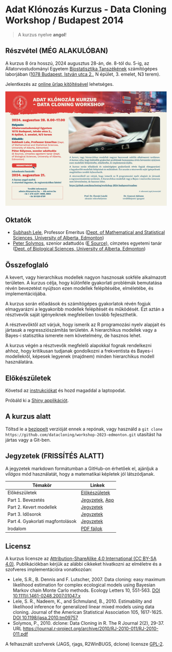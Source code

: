 # Adat Klónozás Kurzus - Data Cloning Workshop / Budapest 2014

> A kurzus nyelve **angol**!

## Részvétel (MÉG ALAKULÓBAN)

A kurzus 8 óra hosszú, 2024 augusztus 28-án, de. 8-tól du. 5-ig, az Állatorvostudományi Egyetem [Biostatisztika Tanszékének](https://univet.hu/hu/egyetem/szervezeti-egysegek/biomatematikai-es-szamitastechnikai-tanszek/) számítógépes laborjában ([1078 Budapest, István utca 2.](https://maps.app.goo.gl/AaZDqDmGhdfs3n4r9), N épület, 3. emelet, N3 terem).

Jelentkezés az [online űrlap kitöltésével](https://forms.office.com/e/VaFxrrRYAu) lehetséges.

![](flyer.jpg)

## Oktatók

- [Subhash Lele](https://scholar.google.ca/citations?hl=en&user=1CNJm5UAAAAJ­), Professor Emeritus ([Dept. of Mathematical and Statistical Sciences, University of Alberta, Edmonton](https://sites.ualberta.ca/~slele/))
- [Peter Solymos](https://peter.solymos.org/­), szenior adattudós ([E Source](https://esource.com)), címzetes egyetemi tanár ([Dept. of Biological Sciences, University of Alberta, Edmonton](https://www.ualberta.ca/biological-sciences/faculty-and-staff/lecturers-adjunct/index.html))

## Összefoglaló

A kevert, vagy hierarchikus modellek nagyon hasznosak sokféle alkalmazott területen. A kurzus célja, hogy különféle gyakorlati problémák bemutatása révén bevezetést nyújtson ezen modellek felépítésébe, elméletébe, és implementációjába.

A kurzus során előadások és számítógépes gyakorlatok révén fogjuk elmagyarázni a legyakoribb modellek felépítését és működését. Ezt aztán a résztvevők saját igényeiknek megfelelően tovább fejleszthetik.

A résztvevőktől azt várjuk, hogy ismerik az R programozási nyelv alapjait és jártasak a regressziószámítás területén. A hierarchikus modellek vagy a Bayes-i statisztika ismerete nem követelmény, de hasznos lehet.

A kurzus végén a résztvevők megfelelő alapokkal fognak rendelkezni ahhoz, hogy kritikusan tudjanak gondolkozni a frekventista és Bayes-i modellekről, képesek legyenek (majdnem) minden hierarchikus modell használatára.


## Előkészületek

Követsd az [instrukciókat](setup.md) és hozd magaddal a laptopodat.

Próbáld ki a [Shiny applikációt](./app/).

## A kurzus alatt

Töltsd le a [bezippelt](https://github.com/datacloning/workshop-2024-budapest/archive/refs/heads/main.zip) verzióját ennek a repónak, vagy használd a `git clone https://github.com/datacloning/workshop-2023-edmonton.git` utasítást ha jártas vagy a Git-ben.

## Jegyzetek (FRISSÍTÉS ALATT)

A jegyzetek markdown formátumban a GitHub-on érhetőek el, ajánljuk a _világos_ mód használatát, hogy a matematikai képletek jól látszódjanak.

| Témakör    | Linkek |
| -------- | ------- |
| Előkészületek  | [Előkészületek](setup.md)  |
| Part 1. Bevezetés  | [Jegyzetek](./01-intro/), [App](./app/)  |
| Part 2. Kevert modellek  | [Jegyzetek](./02-mixed-models/)  |
| Part 3. Idősorok  | [Jegyzetek](./03-time-series/)  |
| Part 4. Gyakorlati magfontolások  | [Jegyzetek](./04-other/)  |
| Irodalom  | [PDF fájlok](./irodalom/)  |

## Licensz

A kurzus licensze az
[Attribution-ShareAlike 4.0 International (CC BY-SA 4.0)](https://creativecommons.org/licenses/by-sa/4.0/).
Publikációkban kérjük az alábbi cikkeket hivatkozni az elméletre és a szofveres implementációra vonatkozóan:

- Lele, S.R., B. Dennis and F. Lutscher, 2007. Data cloning: easy maximum likelihood estimation for complex ecological models using Bayesian Markov chain Monte Carlo methods. Ecology Letters 10, 551-563. [DOI 10.1111/j.1461-0248.2007.01047.x­](https://doi.org/10.1111/j.1461-0248.2007.01047.x)
- Lele, S. R., Nadeem, K., and Schmuland, B., 2010. Estimability and likelihood inference for generalized linear mixed models using data cloning. Journal of the American Statistical Association 105, 1617-1625. [DOI 10.1198/jasa.2010.tm09757­](https://doi.org/10.1198/jasa.2010.tm09757)
- Solymos, P., 2010. dclone: Data Cloning in R. The R Journal 2(2), 29-37. URL <https://journal.r-project.org/archive/2010/RJ-2010-011/RJ-2010-011.pdf>

A felhasznált szofverek (JAGS, rjags, R2WinBUGS, dclone) licensze [GPL-2](https://cran.r-project.org/web/licenses/GPL-2).
